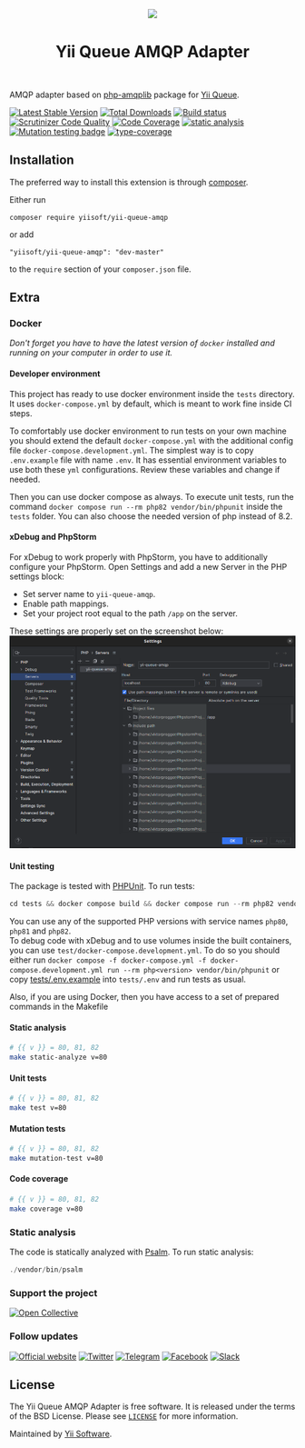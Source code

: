 <p align="center">
    <a href="https://github.com/yiisoft" target="_blank">
        <img src="https://github.com/yiisoft.png" height="100px">
    </a>
    <h1 align="center">Yii Queue AMQP Adapter</h1>
    <br>
</p>

AMQP adapter based on [php-amqplib](https://github.com/php-amqplib/php-amqplib) package for [Yii Queue](https://github.com/yiisoft/yii-queue).

[![Latest Stable Version](https://poser.pugx.org/yiisoft/yii-queue-amqp/v/stable.png)](https://packagist.org/packages/yiisoft/yii-queue-amqp)
[![Total Downloads](https://poser.pugx.org/yiisoft/yii-queue-amqp/downloads.png)](https://packagist.org/packages/yiisoft/yii-queue-amqp)
[![Build status](https://github.com/yiisoft/yii-queue-amqp/workflows/build/badge.svg)](https://github.com/yiisoft/yii-queue-amqp/actions?query=workflow%3Abuild)
[![Scrutinizer Code Quality](https://scrutinizer-ci.com/g/yiisoft/yii-queue-amqp/badges/quality-score.png?b=master)](https://scrutinizer-ci.com/g/yiisoft/yii-queue-amqp/?branch=master)
[![Code Coverage](https://scrutinizer-ci.com/g/yiisoft/yii-queue-amqp/badges/coverage.png?b=master)](https://scrutinizer-ci.com/g/yiisoft/yii-queue-amqp/?branch=master)
[![static analysis](https://github.com/yiisoft/yii-queue-amqp/workflows/static%20analysis/badge.svg)](https://github.com/yiisoft/yii-queue-amqp/actions?query=workflow%3A%22static+analysis%22)
[![Mutation testing badge](https://img.shields.io/endpoint?style=flat&url=https%3A%2F%2Fbadge-api.stryker-mutator.io%2Fgithub.com%2Fyiisoft%2Fyii-queue-amqp%2Fmaster)](https://dashboard.stryker-mutator.io/reports/github.com/yiisoft/yii-queue-amqp/master)
[![type-coverage](https://shepherd.dev/github/yiisoft/yii-queue-amqp/coverage.svg)](https://shepherd.dev/github/yiisoft/yii-queue-amqp)

## Installation

The preferred way to install this extension is through [composer](http://getcomposer.org/download/).

Either run

```shell
composer require yiisoft/yii-queue-amqp
```

or add

```
"yiisoft/yii-queue-amqp": "dev-master"
```

to the `require` section of your `composer.json` file.

## Extra

### Docker

_Don't forget you have to have the latest version of `docker` installed and running on your computer in order to use it._

#### Developer environment

This project has ready to use docker environment inside the `tests` directory.  
It uses `docker-compose.yml` by default, which is meant to work fine inside CI steps.

To comfortably use docker environment to run tests on your own machine you should extend the default
`docker-compose.yml` with the additional config file `docker-compose.development.yml`. The simplest way is
to copy `.env.example` file with name `.env`. It has essential environment variables to use both these `yml` configurations.
Review these variables and change if needed.

Then you can use docker compose as always. To execute unit tests, run the command
`docker compose run --rm php82 vendor/bin/phpunit` inside the `tests` folder.
You can also choose the needed version of php instead of 8.2.

#### xDebug and PhpStorm
For xDebug to work properly with PhpStorm, you have to additionally configure your PhpStorm.
Open Settings and add a new Server in the PHP settings block:
- Set server name to `yii-queue-amqp`.
- Enable path mappings.
- Set your project root equal to the path `/app` on the server.

These settings are properly set on the screenshot below:
![img.png](img.png)

#### Unit testing

The package is tested with [PHPUnit](https://phpunit.de/). To run tests:

```php
cd tests && docker compose build && docker compose run --rm php82 vendor/bin/phpunit
```

You can use any of the supported PHP versions with service names `php80`, `php81` and `php82`.  
To debug code with xDebug and to use volumes inside the built containers, you can use
`test/docker-compose.development.yml`. To do so you should either run
`docker compose -f docker-compose.yml -f docker-compose.development.yml run --rm php<version> vendor/bin/phpunit`
or copy [tests/.env.example](tests/.env.example) into `tests/.env` and run tests as usual.


Also, if you are using Docker, then you have access to a set of prepared commands in the Makefile

#### Static analysis

```bash
# {{ v }} = 80, 81, 82
make static-analyze v=80
```

#### Unit tests

```bash
# {{ v }} = 80, 81, 82
make test v=80
```

#### Mutation tests

```bash
# {{ v }} = 80, 81, 82
make mutation-test v=80
```

#### Code coverage

```bash
# {{ v }} = 80, 81, 82
make coverage v=80
```

### Static analysis

The code is statically analyzed with [Psalm](https://psalm.dev). To run static analysis:

```php
./vendor/bin/psalm
```

### Support the project

[![Open Collective](https://img.shields.io/badge/Open%20Collective-sponsor-7eadf1?logo=open%20collective&logoColor=7eadf1&labelColor=555555)](https://opencollective.com/yiisoft)

### Follow updates

[![Official website](https://img.shields.io/badge/Powered_by-Yii_Framework-green.svg?style=flat)](https://www.yiiframework.com/)
[![Twitter](https://img.shields.io/badge/twitter-follow-1DA1F2?logo=twitter&logoColor=1DA1F2&labelColor=555555?style=flat)](https://twitter.com/yiiframework)
[![Telegram](https://img.shields.io/badge/telegram-join-1DA1F2?style=flat&logo=telegram)](https://t.me/yii3en)
[![Facebook](https://img.shields.io/badge/facebook-join-1DA1F2?style=flat&logo=facebook&logoColor=ffffff)](https://www.facebook.com/groups/yiitalk)
[![Slack](https://img.shields.io/badge/slack-join-1DA1F2?style=flat&logo=slack)](https://yiiframework.com/go/slack)

## License

The Yii Queue AMQP Adapter is free software. It is released under the terms of the BSD License.
Please see [`LICENSE`](./LICENSE.md) for more information.

Maintained by [Yii Software](https://www.yiiframework.com/).
